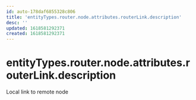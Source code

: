 ```yaml
---
id: auto-178daf6855328c806
title: 'entityTypes.router.node.attributes.routerLink.description'
desc: ''
updated: 1618581292371
created: 1618581292371
---
```

# entityTypes.router.node.attributes.routerLink.description

Local link to remote node